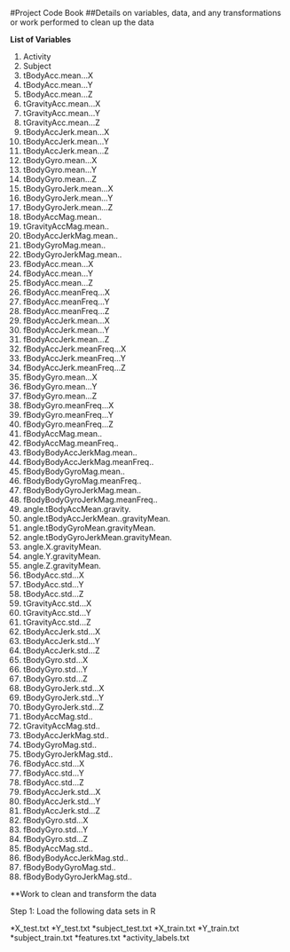 #Project Code Book
##Details on variables, data, and any transformations or work performed to clean up the data


**List of Variables**

1.	Activity
2.	Subject
3.	tBodyAcc.mean...X
4.	tBodyAcc.mean...Y
5.	tBodyAcc.mean...Z
6.	tGravityAcc.mean...X
7.	tGravityAcc.mean...Y
8.	tGravityAcc.mean...Z
9.	tBodyAccJerk.mean...X
10.	tBodyAccJerk.mean...Y
11.	tBodyAccJerk.mean...Z
12.	tBodyGyro.mean...X
13.	tBodyGyro.mean...Y
14.	tBodyGyro.mean...Z
15.	tBodyGyroJerk.mean...X
16.	tBodyGyroJerk.mean...Y
17.	tBodyGyroJerk.mean...Z
18.	tBodyAccMag.mean..
19.	tGravityAccMag.mean..
20.	tBodyAccJerkMag.mean..
21.	tBodyGyroMag.mean..
22.	tBodyGyroJerkMag.mean..
23.	fBodyAcc.mean...X
24.	fBodyAcc.mean...Y
25.	fBodyAcc.mean...Z
26.	fBodyAcc.meanFreq...X
27.	fBodyAcc.meanFreq...Y
28.	fBodyAcc.meanFreq...Z
29.	fBodyAccJerk.mean...X
30.	fBodyAccJerk.mean...Y
31.	fBodyAccJerk.mean...Z
32.	fBodyAccJerk.meanFreq...X
33.	fBodyAccJerk.meanFreq...Y
34.	fBodyAccJerk.meanFreq...Z
35.	fBodyGyro.mean...X
36.	fBodyGyro.mean...Y
37.	fBodyGyro.mean...Z
38.	fBodyGyro.meanFreq...X
39.	fBodyGyro.meanFreq...Y
40.	fBodyGyro.meanFreq...Z
41.	fBodyAccMag.mean..
42.	fBodyAccMag.meanFreq..
43.	fBodyBodyAccJerkMag.mean..
44.	fBodyBodyAccJerkMag.meanFreq..
45.	fBodyBodyGyroMag.mean..
46.	fBodyBodyGyroMag.meanFreq..
47.	fBodyBodyGyroJerkMag.mean..
48.	fBodyBodyGyroJerkMag.meanFreq..
49.	angle.tBodyAccMean.gravity.
50.	angle.tBodyAccJerkMean..gravityMean.
51.	angle.tBodyGyroMean.gravityMean.
52.	angle.tBodyGyroJerkMean.gravityMean.
53.	angle.X.gravityMean.
54.	angle.Y.gravityMean.
55.	angle.Z.gravityMean.
56.	tBodyAcc.std...X
57.	tBodyAcc.std...Y
58.	tBodyAcc.std...Z
59.	tGravityAcc.std...X
60.	tGravityAcc.std...Y
61.	tGravityAcc.std...Z
62.	tBodyAccJerk.std...X
63.	tBodyAccJerk.std...Y
64.	tBodyAccJerk.std...Z
65.	tBodyGyro.std...X
66.	tBodyGyro.std...Y
67.	tBodyGyro.std...Z
68.	tBodyGyroJerk.std...X
69.	tBodyGyroJerk.std...Y
70.	tBodyGyroJerk.std...Z
71.	tBodyAccMag.std..
72.	tGravityAccMag.std..
73.	tBodyAccJerkMag.std..
74.	tBodyGyroMag.std..
75.	tBodyGyroJerkMag.std..
76.	fBodyAcc.std...X
77.	fBodyAcc.std...Y
78.	fBodyAcc.std...Z
79.	fBodyAccJerk.std...X
80.	fBodyAccJerk.std...Y
81.	fBodyAccJerk.std...Z
82.	fBodyGyro.std...X
83.	fBodyGyro.std...Y
84.	fBodyGyro.std...Z
85.	fBodyAccMag.std..
86.	fBodyBodyAccJerkMag.std..
87.	fBodyBodyGyroMag.std..
88.	fBodyBodyGyroJerkMag.std..


**Work to clean and transform the data

Step 1: Load the following data sets in R
  
  *X_test.txt
  *Y_test.txt
  *subject_test.txt
  *X_train.txt
  *Y_train.txt
  *subject_train.txt
  *features.txt
  *activity_labels.txt
  
  





